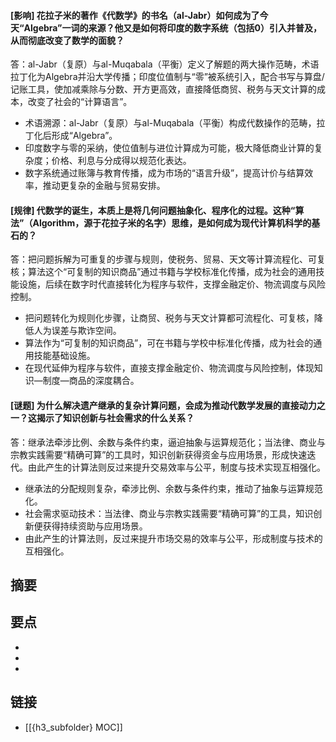 #### [影响] 花拉子米的著作《代数学》的书名（al-Jabr）如何成为了今天“Algebra”一词的来源？他又是如何将印度的数字系统（包括0）引入并普及，从而彻底改变了数学的面貌？
答：al-Jabr（复原）与al-Muqabala（平衡）定义了解题的两大操作范畴，术语拉丁化为Algebra并沿大学传播；印度位值制与“零”被系统引入，配合书写与算盘/记账工具，使加减乘除与分数、开方更高效，直接降低商贸、税务与天文计算的成本，改变了社会的“计算语言”。
- 术语溯源：al-Jabr（复原）与al-Muqabala（平衡）构成代数操作的范畴，拉丁化后形成“Algebra”。
- 印度数字与零的采纳，使位值制与进位计算成为可能，极大降低商业计算的复杂度；价格、利息与分成得以规范化表达。
- 数字系统通过账簿与教育传播，成为市场的“语言升级”，提高计价与结算效率，推动更复杂的金融与贸易安排。


#### [规律] 代数学的诞生，本质上是将几何问题抽象化、程序化的过程。这种“算法”（Algorithm，源于花拉子米的名字）思维，是如何成为现代计算机科学的基石的？
答：把问题拆解为可重复的步骤与规则，使税务、贸易、天文等计算流程化、可复核；算法这个“可复制的知识商品”通过书籍与学校标准化传播，成为社会的通用技能设施，后续在数字时代直接转化为程序与软件，支撑金融定价、物流调度与风险控制。
- 把问题转化为规则化步骤，让商贸、税务与天文计算都可流程化、可复核，降低人为误差与欺诈空间。
- 算法作为“可复制的知识商品”，可在书籍与学校中标准化传播，成为社会的通用技能基础设施。
- 在现代延伸为程序与软件，直接支撑金融定价、物流调度与风险控制，体现知识—制度—商品的深度耦合。


#### [谜题] 为什么解决遗产继承的复杂计算问题，会成为推动代数学发展的直接动力之一？这揭示了知识创新与社会需求的什么关系？
答：继承法牵涉比例、余数与条件约束，逼迫抽象与运算规范化；当法律、商业与宗教实践需要“精确可算”的工具时，知识创新获得资金与应用场景，形成快速迭代。由此产生的计算法则反过来提升交易效率与公平，制度与技术实现互相强化。
- 继承法的分配规则复杂，牵涉比例、余数与条件约束，推动了抽象与运算规范化。
- 社会需求驱动技术：当法律、商业与宗教实践需要“精确可算”的工具，知识创新便获得持续资助与应用场景。
- 由此产生的计算法则，反过来提升市场交易的效率与公平，形成制度与技术的互相强化。


## 摘要


## 要点

- 
- 
- 

## 链接

- [[{h3_subfolder} MOC]]
